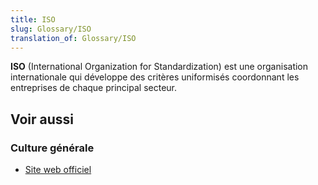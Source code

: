 ```yaml
---
title: ISO
slug: Glossary/ISO
translation_of: Glossary/ISO
---
```


**ISO** (International Organization for Standardization) est une organisation internationale qui développe des critères uniformisés coordonnant les entreprises de chaque principal secteur.

## Voir aussi

### Culture générale

- [Site web officiel](http://www.iso.org/iso/fr/home.html)
